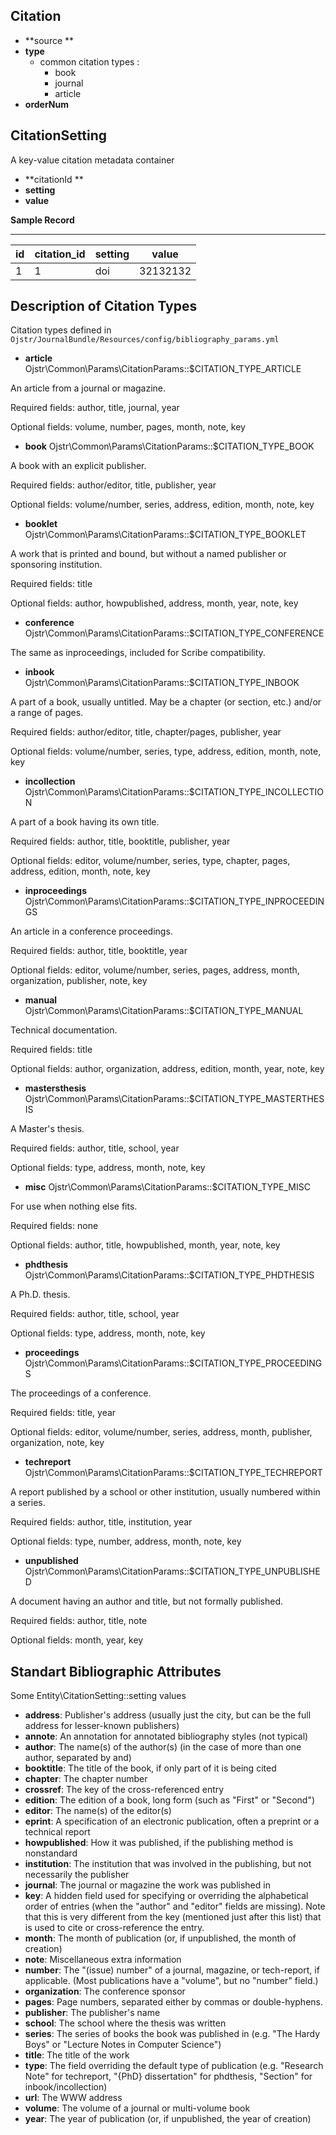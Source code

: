 Citation
--------

- **source **
- **type**
    - common citation types :
        - book
        - journal
        - article 
- **orderNum**




CitationSetting
----------------
A key-value citation metadata container

- **citationId **
- **setting**
- **value**

**Sample Record**

-----------------------------------------
| id | citation_id | setting | value    |
|----|-------------|---------|----------|
|  1 |           1 | doi     | 32132132 |




Description of Citation Types
-----------------------------

Citation types defined in `Ojstr/JournalBundle/Resources/config/bibliography_params.yml` 


- **article**
        Ojstr\Common\Params\CitationParams::$CITATION_TYPE_ARTICLE  

An article from a journal or magazine.

Required fields: author, title, journal, year

Optional fields: volume, number, pages, month, note, key

- **book**
        Ojstr\Common\Params\CitationParams::$CITATION_TYPE_BOOK 

A book with an explicit publisher.

Required fields: author/editor, title, publisher, year

Optional fields: volume/number, series, address, edition, month, note, key

- **booklet**
        Ojstr\Common\Params\CitationParams::$CITATION_TYPE_BOOKLET 

A work that is printed and bound, but without a named publisher or sponsoring institution.

Required fields: title

Optional fields: author, howpublished, address, month, year, note, key

- **conference**
        Ojstr\Common\Params\CitationParams::$CITATION_TYPE_CONFERENCE 

The same as inproceedings, included for Scribe compatibility.

- **inbook**
        Ojstr\Common\Params\CitationParams::$CITATION_TYPE_INBOOK 

A part of a book, usually untitled. May be a chapter (or section, etc.) and/or a range of pages.

Required fields: author/editor, title, chapter/pages, publisher, year

Optional fields: volume/number, series, type, address, edition, month, note, key

- **incollection**
        Ojstr\Common\Params\CitationParams::$CITATION_TYPE_INCOLLECTION 

A part of a book having its own title.

Required fields: author, title, booktitle, publisher, year

Optional fields: editor, volume/number, series, type, chapter, pages, address, edition, month, note, key

- **inproceedings**
        Ojstr\Common\Params\CitationParams::$CITATION_TYPE_INPROCEEDINGS 

An article in a conference proceedings.

Required fields: author, title, booktitle, year

Optional fields: editor, volume/number, series, pages, address, month, organization, publisher, note, key

- **manual**
        Ojstr\Common\Params\CitationParams::$CITATION_TYPE_MANUAL 

Technical documentation.

Required fields: title

Optional fields: author, organization, address, edition, month, year, note, key

- **mastersthesis**
        Ojstr\Common\Params\CitationParams::$CITATION_TYPE_MASTERTHESIS 

A Master's thesis.

Required fields: author, title, school, year

Optional fields: type, address, month, note, key

- **misc**
        Ojstr\Common\Params\CitationParams::$CITATION_TYPE_MISC 

For use when nothing else fits.

Required fields: none

Optional fields: author, title, howpublished, month, year, note, key

- **phdthesis**
        Ojstr\Common\Params\CitationParams::$CITATION_TYPE_PHDTHESIS 

A Ph.D. thesis.

Required fields: author, title, school, year

Optional fields: type, address, month, note, key

- **proceedings**
        Ojstr\Common\Params\CitationParams::$CITATION_TYPE_PROCEEDINGS 

The proceedings of a conference.

Required fields: title, year

Optional fields: editor, volume/number, series, address, month, publisher, organization, note, key

- **techreport**
        Ojstr\Common\Params\CitationParams::$CITATION_TYPE_TECHREPORT 

A report published by a school or other institution, usually numbered within a series.

Required fields: author, title, institution, year

Optional fields: type, number, address, month, note, key

- **unpublished**
        Ojstr\Common\Params\CitationParams::$CITATION_TYPE_UNPUBLISHED 

A document having an author and title, but not formally published.

Required fields: author, title, note

Optional fields: month, year, key




Standart Bibliographic Attributes
--------------------------------

Some Entity\CitationSetting::setting values

- **address**: Publisher's address (usually just the city, but can be the full address for lesser-known publishers)
- **annote**: An annotation for annotated bibliography styles (not typical)
- **author**: The name(s) of the author(s) (in the case of more than one author, separated by and)
- **booktitle**: The title of the book, if only part of it is being cited
- **chapter**: The chapter number
- **crossref**: The key of the cross-referenced entry
- **edition**: The edition of a book, long form (such as "First" or "Second")
- **editor**: The name(s) of the editor(s)
- **eprint**: A specification of an electronic publication, often a preprint or a technical report
- **howpublished**: How it was published, if the publishing method is nonstandard
- **institution**: The institution that was involved in the publishing, but not necessarily the publisher
- **journal**: The journal or magazine the work was published in
- **key**: A hidden field used for specifying or overriding the alphabetical order of entries (when the "author" and "editor" fields are missing). Note that this is very different from the key (mentioned just after this list) that is used to cite or cross-reference the entry.
- **month**: The month of publication (or, if unpublished, the month of creation)
- **note**: Miscellaneous extra information
- **number**: The "(issue) number" of a journal, magazine, or tech-report, if applicable. (Most publications have a "volume", but no "number" field.)
- **organization**: The conference sponsor
- **pages**: Page numbers, separated either by commas or double-hyphens.
- **publisher**: The publisher's name
- **school**: The school where the thesis was written
- **series**: The series of books the book was published in (e.g. "The Hardy Boys" or "Lecture Notes in Computer Science")
- **title**: The title of the work
- **type**: The field overriding the default type of publication (e.g. "Research Note" for techreport, "{PhD} dissertation" for phdthesis, "Section" for inbook/incollection)
- **url**: The WWW address
- **volume**: The volume of a journal or multi-volume book
- **year**: The year of publication (or, if unpublished, the year of creation)